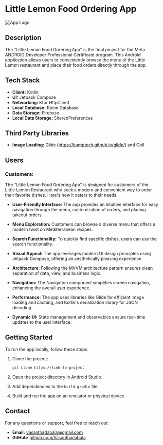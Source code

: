 # Little Lemon Food Ordering App

![App Logo](https://i.postimg.cc/K8TgbQs8/logo.png)

## Description

The "Little Lemon Food Ordering App" is the final project for the Meta ANDROID Developer Professional Certificate program. This Android application allows users to conveniently browse the menu of the Little Lemon restaurant and place their food orders directly through the app.

## Tech Stack

- **Client:** Kotlin
- **UI:** Jetpack Compose
- **Networking:** Ktor HttpClient
- **Local Database:** Room Database
- **Data Storage:** Firebase
- **Local Data Storage:** SharedPreferences

## Third Party Libraries
- **Image Loading:** Glide (https://bumptech.github.io/glide/) and Coil

## Users

### Customers:

The "Little Lemon Food Ordering App" is designed for customers of the Little Lemon Restaurant who seek a modern and convenient way to order their favorite dishes. Here's how it caters to their needs:

- **User-Friendly Interface:** The app provides an intuitive interface for easy navigation through the menu, customization of orders, and placing takeout orders.

- **Menu Exploration:** Customers can browse a diverse menu that offers a modern twist on Mediterranean recipes.

- **Search Functionality:** To quickly find specific dishes, users can use the search functionality.

- **Visual Appeal:** The app leverages modern UI design principles using Jetpack Compose, offering an aesthetically pleasing experience.

- **Architecture:** Following the MVVM architecture pattern ensures clean separation of data, view, and business logic.

- **Navigation:** The Navigation component simplifies screen navigation, enhancing the overall user experience.

- **Performance:** The app uses libraries like Glide for efficient image loading and caching, and Kotlin's serialization library for JSON decoding.

- **Dynamic UI:** State management and observables ensure real-time updates to the user interface.

## Getting Started

To run the app locally, follow these steps:

1. Clone the project:

   ```bash
   git clone https://link-to-project
   ```

2. Open the project directory in Android Studio.

3. Add dependencies to the `build.gradle` file.

4. Build and run the app on an emulator or physical device.

## Contact

For any questions or support, feel free to reach out:

- **Email:** [vasanthadabala@gmail.com](mailto:vasanthadabala@gmail.com)
- **GitHub:** [github.com/Vasanthadabala](https://github.com/Vasanthadabala)
